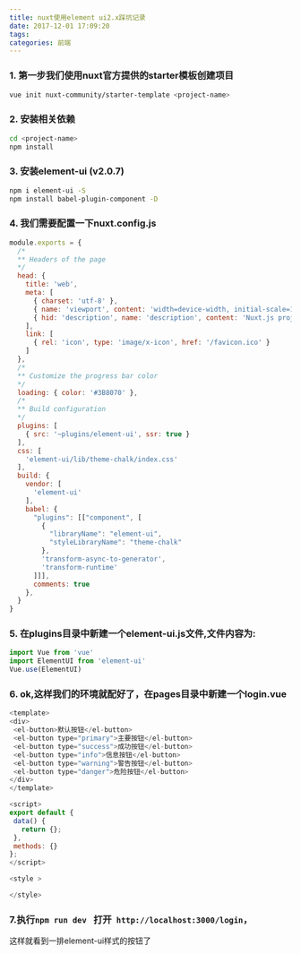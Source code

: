 ```yaml
---
title: nuxt使用element ui2.x踩坑记录
date: 2017-12-01 17:09:20
tags:
categories: 前端
---
```

### 1. 第一步我们使用nuxt官方提供的starter模板创建项目
```bash
vue init nuxt-community/starter-template <project-name>
```
### 2. 安装相关依赖
```bash
cd <project-name>
npm install
```
### 3. 安装element-ui (v2.0.7)
```bash
npm i element-ui -S
npm install babel-plugin-component -D
```

### 4. 我们需要配置一下nuxt.config.js
```javascript
module.exports = {
  /*
  ** Headers of the page
  */
  head: {
    title: 'web',
    meta: [
      { charset: 'utf-8' },
      { name: 'viewport', content: 'width=device-width, initial-scale=1' },
      { hid: 'description', name: 'description', content: 'Nuxt.js project' }
    ],
    link: [
      { rel: 'icon', type: 'image/x-icon', href: '/favicon.ico' }
    ]
  },
  /*
  ** Customize the progress bar color
  */
  loading: { color: '#3B8070' },
  /*
  ** Build configuration
  */
  plugins: [
    { src: '~plugins/element-ui', ssr: true }
  ],
  css: [
    'element-ui/lib/theme-chalk/index.css'
  ],
  build: {
    vendor: [
      'element-ui'
    ],
    babel: {
      "plugins": [["component", [
        {
          "libraryName": "element-ui",
          "styleLibraryName": "theme-chalk"
        },
        'transform-async-to-generator',
        'transform-runtime'
      ]]],
      comments: true
    },
  }
}

```

### 5. 在plugins目录中新建一个element-ui.js文件,文件内容为:
```javascript
import Vue from 'vue'
import ElementUI from 'element-ui'
Vue.use(ElementUI)
```

 ###  6. ok,这样我们的环境就配好了，在pages目录中新建一个login.vue
 
 ```javascript
<template>
<div>
  <el-button>默认按钮</el-button>
  <el-button type="primary">主要按钮</el-button>
  <el-button type="success">成功按钮</el-button>
  <el-button type="info">信息按钮</el-button>
  <el-button type="warning">警告按钮</el-button>
  <el-button type="danger">危险按钮</el-button>
</div>
</template>

<script>
export default {
  data() {
    return {};
  },
  methods: {}
};
</script>

<style >

</style>

 ```
 
 ### 7.执行```npm run dev ``` 打开``` http://localhost:3000/login```，
 这样就看到一排element-ui样式的按钮了
 
